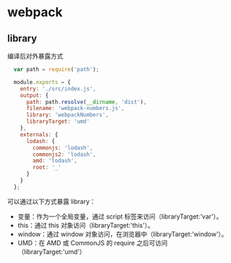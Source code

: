 # webpack



## library
编译后对外暴露方式
```js
  var path = require('path');

  module.exports = {
    entry: './src/index.js',
    output: {
      path: path.resolve(__dirname, 'dist'),
      filename: 'webpack-numbers.js',
      library: 'webpackNumbers',
      libraryTarget: 'umd'
    },
    externals: {
      lodash: {
        commonjs: 'lodash',
        commonjs2: 'lodash',
        amd: 'lodash',
        root: '_'
      }
    }
  };
```
可以通过以下方式暴露 library：

 - 变量：作为一个全局变量，通过 script 标签来访问（libraryTarget:'var'）。
 - this：通过 this 对象访问（libraryTarget:'this'）。
 - window：通过 window 对象访问，在浏览器中（libraryTarget:'window'）。
 - UMD：在 AMD 或 CommonJS 的 require 之后可访问（libraryTarget:'umd'）
